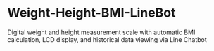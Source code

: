 # Weight-Height-BMI-LineBot
Digital weight and height measurement scale with automatic BMI calculation, LCD display, and historical data viewing via Line Chatbot

